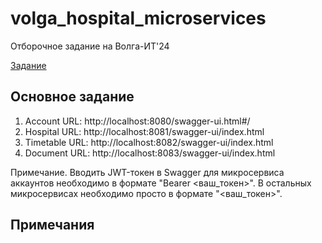 # volga_hospital_microservices

Отборочное задание на Волга-ИТ'24

[Задание](task.pdf)

## Основное задание
1) Account URL: http://localhost:8080/swagger-ui.html#/
2) Hospital URL: http://localhost:8081/swagger-ui/index.html
3) Timetable URL: http://localhost:8082/swagger-ui/index.html
4) Document URL: http://localhost:8083/swagger-ui/index.html

Примечание. Вводить JWT-токен в Swagger для микросервиса аккаунтов необходимо в формате "Bearer <ваш_токен>". 
В остальных микросервисах необходимо просто в формате "<ваш_токен>".

## Примечания